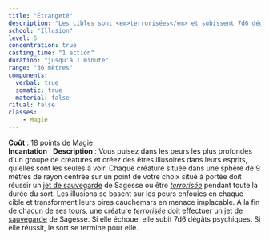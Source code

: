 ```yaml
---
title: "Étrangeté"
description: "Les cibles sont <em>terrorisées</em> et subissent 7d6 dégâts à chaque round."
school: "Illusion"
level: 5
concentration: true
casting_time: "1 action"
duration: "jusqu'à 1 minute"
range: "36 mètres"
components:
  verbal: true
  somatic: true
  material: false
ritual: false
classes:
    - Magie
---
```

**Coût** : 18 points de Magie  
**Incantation** : 
**Description** : Vous puisez dans les peurs les plus profondes d'un groupe de créatures et créez des êtres illusoires dans leurs esprits, qu'elles sont les seules à voir. Chaque créature située dans une sphère de 9 mètres de rayon centrée sur un point de votre choix situé à portée doit réussir un [jet de sauvegarde](/utiliser-les-caracteristiques/#jets-de-sauvegarde) de Sagesse ou être [_terrorisée_](/gerer-la-sante-du-personnage/#terrorise) pendant toute la durée du sort. Les illusions se basent sur les peurs enfouies en chaque cible et transforment leurs pires cauchemars en menace implacable. À la fin de chacun de ses tours, une créature [_terrorisée_](/gerer-la-sante-du-personnage/#terrorise) doit effectuer un [jet de sauvegarde](/utiliser-les-caracteristiques/#jets-de-sauvegarde) de Sagesse. Si elle échoue, elle subit 7d6 dégâts psychiques. Si elle réussit, le sort se termine pour elle.
